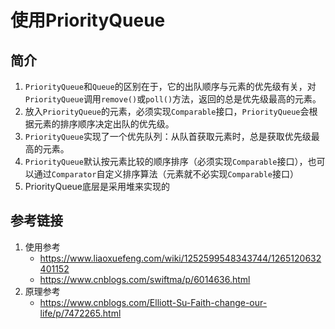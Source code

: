 # 使用PriorityQueue

## 简介

1. `PriorityQueue`和`Queue`的区别在于，它的出队顺序与元素的优先级有关，对`PriorityQueue`调用`remove()`或`poll()`方法，返回的总是优先级最高的元素。
2. 放入`PriorityQueue`的元素，必须实现`Comparable`接口，`PriorityQueue`会根据元素的排序顺序决定出队的优先级。
3. `PriorityQueue`实现了一个优先队列：从队首获取元素时，总是获取优先级最高的元素。
4. `PriorityQueue`默认按元素比较的顺序排序（必须实现`Comparable`接口），也可以通过`Comparator`自定义排序算法（元素就不必实现`Comparable`接口）
5. PriorityQueue底层是采用堆来实现的



## 参考链接

1. 使用参考
   - https://www.liaoxuefeng.com/wiki/1252599548343744/1265120632401152
   - https://www.cnblogs.com/swiftma/p/6014636.html
2. 原理参考
   - https://www.cnblogs.com/Elliott-Su-Faith-change-our-life/p/7472265.html



